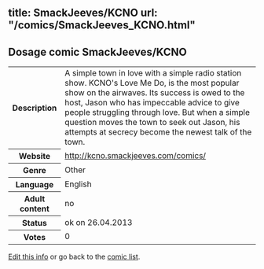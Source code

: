 title: SmackJeeves/KCNO
url: "/comics/SmackJeeves_KCNO.html"
---
Dosage comic SmackJeeves/KCNO
-----------------------------------------

<p id="msg"></p>
<script type="text/javascript">
if (window.location.search === '?edit_info_mail=sent_ok') {
  var elem = document.getElementById("msg");
  elem.innerHTML = 'Edited information sucessfully sent.';
  elem.className = 'ok';
}
</script>
<table class="comicinfo">
<tr>
<th>Description</th><td>A simple town in love with a simple radio station show. KCNO's Love Me Do, is the most popular show on the airwaves. Its success is owed to the host, Jason who has impeccable advice to give people struggling through love. But when a simple question moves the town to seek out Jason, his attempts at secrecy become the newest talk of the town.</td>
</tr>
<tr>
<th>Website</th><td><a href="http://kcno.smackjeeves.com/comics/">http://kcno.smackjeeves.com/comics/</a></td>
</tr>
<tr>
<th>Genre</th><td>Other</td>
</tr>
<tr>
<th>Language</th><td>English</td>
</tr>
<tr>
<th>Adult content</th><td>no</td>
</tr>
<tr>
<th>Status</th><td>ok on 26.04.2013</td>
</tr>
<tr>
<th>Votes</th><td>0</td>
</tr>
</table>

[Edit this info](SmackJeeves_KCNO_edit.html) or go back to the [comic list](../comic-index.html).
